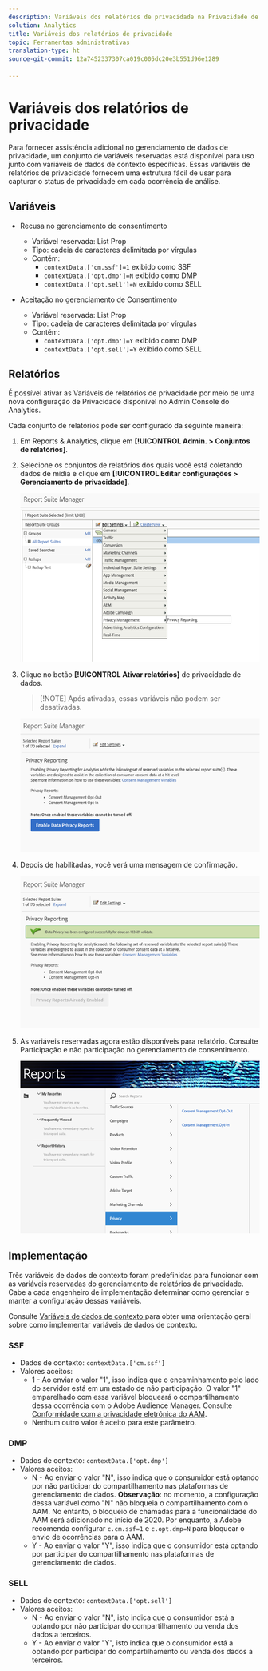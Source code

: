 ```yaml
---
description: Variáveis dos relatórios de privacidade na Privacidade de dados.
solution: Analytics
title: Variáveis dos relatórios de privacidade
topic: Ferramentas administrativas
translation-type: ht
source-git-commit: 12a7452337307ca019c005dc20e3b551d96e1289

---
```



# Variáveis dos relatórios de privacidade

Para fornecer assistência adicional no gerenciamento de dados de privacidade, um conjunto de variáveis reservadas está disponível para uso junto com variáveis de dados de contexto específicas.
Essas variáveis de relatórios de privacidade fornecem uma estrutura fácil de usar para capturar o status de privacidade em cada ocorrência de análise.

## Variáveis

* Recusa no gerenciamento de consentimento
   * Variável reservada: List Prop
   * Tipo: cadeia de caracteres delimitada por vírgulas
   * Contém:
      * `contextData.['cm.ssf']=1` exibido como SSF
      * `contextData.['opt.dmp']=N` exibido como DMP
      * `contextData.['opt.sell']=N` exibido como SELL

* Aceitação no gerenciamento de Consentimento
   * Variável reservada: List Prop
   * Tipo: cadeia de caracteres delimitada por vírgulas
   * Contém:
      * `contextData.['opt.dmp']=Y` exibido como DMP
      * `contextData.['opt.sell']=Y` exibido como SELL

## Relatórios

É possível ativar as Variáveis de relatórios de privacidade por meio de uma nova configuração de Privacidade disponível no Admin Console do Analytics.

Cada conjunto de relatórios pode ser configurado da seguinte maneira:
1. Em Reports &amp; Analytics, clique em **[!UICONTROL Admin. &gt; Conjuntos de relatórios]**.
1. Selecione os conjuntos de relatórios dos quais você está coletando dados de mídia e clique em **[!UICONTROL Editar configurações &gt; Gerenciamento de privacidade]**.

   ![](assets/rsm-privacy-select.png)

1. Clique no botão **[!UICONTROL Ativar relatórios]** de privacidade de dados.

   > [!NOTE] Após ativadas, essas variáveis não podem ser desativadas.

   ![](assets/rsm-privacy-enable.png)

1. Depois de habilitadas, você verá uma mensagem de confirmação.

   ![](assets/rsm-privacy-config.png)

1. As variáveis reservadas agora estão disponíveis para relatório.  Consulte Participação e não participação no gerenciamento de consentimento.

   ![](assets/rsm-privacy-reports.png)

## Implementação

Três variáveis de dados de contexto foram predefinidas para funcionar com as variáveis reservadas do gerenciamento de relatórios de privacidade.  Cabe a cada engenheiro de implementação determinar como gerenciar e manter a configuração dessas variáveis.

Consulte [Variáveis de dados de contexto ](https://docs.adobe.com/content/help/pt-BR/analytics/implementation/javascript-implementation/variables-analytics-reporting/context-data-variables.html)para obter uma orientação geral sobre como implementar variáveis de dados de contexto.

### SSF

* Dados de contexto: `contextData.['cm.ssf']`
* Valores aceitos:
   * 1 - Ao enviar o valor "1", isso indica que o encaminhamento pelo lado do servidor está em um estado de não participação. O valor "1" emparelhado com essa variável bloqueará o compartilhamento dessa ocorrência com o Adobe Audience Manager. Consulte [Conformidade com a privacidade eletrônica do AAM](https://docs.adobe.com/content/help/pt-BR/analytics/integration/audience-analytics/audience-analytics-workflow/ssf-gdpr.html).
   * Nenhum outro valor é aceito para este parâmetro.

### DMP

* Dados de contexto: `contextData.['opt.dmp']`
* Valores aceitos:
   * N - Ao enviar o valor "N", isso indica que o consumidor está optando por não participar do compartilhamento nas plataformas de gerenciamento de dados. **Observação**: no momento, a configuração dessa variável como "N" não bloqueia o compartilhamento com o AAM. No entanto, o bloqueio de chamadas para a funcionalidade do AAM será adicionado no início de 2020. Por enquanto, a Adobe recomenda configurar `c.cm.ssf=1` e `c.opt.dmp=N` para bloquear o envio de ocorrências para o AAM.
   * Y - Ao enviar o valor "Y", isso indica que o consumidor está optando por participar do compartilhamento nas plataformas de gerenciamento de dados.

### SELL

* Dados de contexto: `contextData.['opt.sell']`
* Valores aceitos:
   * N - Ao enviar o valor "N", isto indica que o consumidor está a optando por não participar do compartilhamento ou venda dos dados a terceiros.
   * Y - Ao enviar o valor "Y", isto indica que o consumidor está a optando por participar do compartilhamento ou venda dos dados a terceiros.
